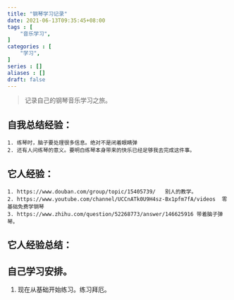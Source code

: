 ```yaml
---
title: "钢琴学习记录"
date: 2021-06-13T09:35:45+08:00
tags : [
    "音乐学习",
]
categories : [
    "学习",
]
series : []
aliases : []
draft: false
---
```

> 记录自己的钢琴音乐学习之旅。


## 自我总结经验：

    1. 练琴时，脑子要处理很多信息。绝对不是闭着眼睛弹
    2. 还有人问练琴的意义。要明白练琴本身带来的快乐已经足够我去完成这件事。

## 它人经验：

    1. https://www.douban.com/group/topic/15405739/   别人的教学。
    2. https://www.youtube.com/channel/UCCnATk0U9H4sz-Bx1pfm7fA/videos  零基础免费学钢琴
    3. https://www.zhihu.com/question/52268773/answer/146625916 带着脑子弹琴。

## 它人经验总结：

## 自己学习安排。

1. 现在从基础开始练习。练习拜厄。